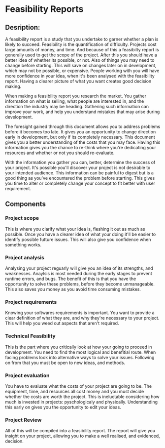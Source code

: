 # Feasibility Reports

## Desription:
A feasibility report is a study that you undertake to garner whether a plan is likely to succeed. Feasibility is the quantification of difficulty. Projects cost large amounts of money, and time. And because of this a feasibilty report is generally used to get the scope of the project. After this you should have a better idea of whether its possible, or not. Also of things you may need to change before starting. This will save on changes later on in development, which may not be possible, or expensive. People working with you will have more confidence in your idea, when it's been analysed with the feasibility report. Having a clearer picture of what you want creates good decision making.

When making a feasibility report you research the market. You gather information on what is selling, what people are interested in, and the direction the industry may be heading. Gathering such information can improve your work, and help you understand mistakes that may arise during development.

The foresight gained through this document allows you to address problems before it becomes too late. It gives you an opportunity to change direction early in development, but only if its completely necessary. This document gives you a better understanding of the costs that you may face. Having this information gives you the chance to re-think where you're dedicating your resources and whether or not you should re-evaluate.

With the information you gather you can, better, determine the success of your project. It's possible you'll discover your project is not desirable to your intended audience. This information can be painful to digest but is a good thing as you've encountered the problem before starting. This gives you time to alter or completely change your concept to fit better with user requirement.

## Components

### Project scope

This is where you clarify what your idea is, fleshing it out as much as possible. Once you have a clearer idea of what your doing it'll be easier to identify possible futture issues. This will also give you confidence when something works. 

### Project analysis

Analysing your project reguarly will give you an idea of its strengths, and weaknesses. Anaylsis is most needed during the early stages to prevent runtime errors, and bugs. The benefit of this is that you have the opportunity to solve these problems, before they become unmanageable. This also saves you money as you avoid time consuming mistakes.

### Project requirements

Knowing your softwares requirements is important. You want to provide a clear definition of what they are, and why they're necessary to your project. This will help you weed out aspects that aren't required.

### Technical Feasibility

This is the part where you critically look at how your going to proceed in development. You need to find the most logical and benefitial route. When facing problems look into alternative ways to solve your issues. Following on from that you must be open to new ideas, and methods. 

### Project evaluation

You have to evaluate what the costs of your project are going to be. The equipment, time, and resources all cost money and you must decide whether the costs are worth the project. This is ineluctable considering how much is invested in projects: pyschologicaly and physically. Understanding this early on gives you the opportunity to edit your ideas.

### Project Review

All of this will be compiled into a feasibility report. The report will give you insight on your project, allowing you to make a well realised, and evidenced, decision.
